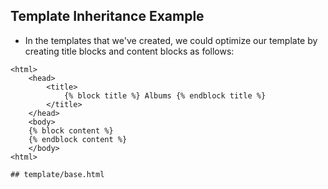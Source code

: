 ## Template Inheritance Example

* In the templates that we've created, we could optimize our template by creating title blocks and content blocks as follows: 

```
<html>
    <head>
        <title>
            {% block title %} Albums {% endblock title %}
        </title>
    </head>
    <body>
    {% block content %}
    {% endblock content %}                        
    </body>
<html>

## template/base.html    
```

